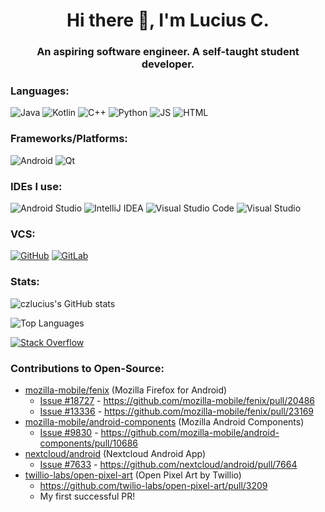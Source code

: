 <h1 align="center">Hi there 👋, I'm Lucius C.</h1>  
<h3 align="center">An aspiring software engineer. A self-taught student developer.</h3>  

### Languages:  

![Java](https://img.shields.io/badge/java-%23ED8B00.svg?style=for-the-badge&logo=java&logoColor=white)
![Kotlin](https://img.shields.io/badge/kotlin-%230095D5.svg?style=for-the-badge&logo=kotlin&logoColor=white)
![C++](https://img.shields.io/badge/c++-%2300599C.svg?style=for-the-badge&logo=c%2B%2B&logoColor=white)
![Python](https://img.shields.io/badge/python-%2314354C.svg?style=for-the-badge&logo=python&logoColor=white)
![JS](https://img.shields.io/badge/JavaScript-F7DF1E?style=for-the-badge&logo=javascript&logoColor=black)
![HTML](https://img.shields.io/badge/HTML5-E34F26?style=for-the-badge&logo=html5&logoColor=white)


### Frameworks/Platforms:

![Android](https://img.shields.io/badge/Android-3DDC84?style=for-the-badge&logo=android&logoColor=white)
![Qt](https://img.shields.io/badge/Qt-41CD52?style=for-the-badge&logo=qt&logoColor=white) 

### IDEs I use:

![Android Studio](https://img.shields.io/badge/Android%20Studio-3DDC84.svg?style=for-the-badge&logo=Android-Studio&logoColor=white)
![IntelliJ IDEA](https://img.shields.io/badge/IntelliJIDEA-000000.svg?style=for-the-badge&logo=intellij-idea&logoColor=white)
![Visual Studio Code](https://img.shields.io/badge/VisualStudioCode-0078d7.svg?style=for-the-badge&logo=visual-studio-code&logoColor=white)
![Visual Studio](https://img.shields.io/badge/VisualStudio-5C2D91.svg?style=for-the-badge&logo=visual-studio&logoColor=white)

### VCS:

[![GitHub](https://img.shields.io/badge/github-%23121011.svg?style=for-the-badge&logo=github&logoColor=white)](https://github.com/czlucius)
[![GitLab](https://img.shields.io/badge/gitlab-%23181717.svg?style=for-the-badge&logo=gitlab&logoColor=white)](https://gitlab.com/czlucius)


### Stats:

![czlucius's GitHub stats](https://github-readme-stats.vercel.app/api?username=czlucius&theme=tokyonight)

![Top Languages](https://github-readme-stats.vercel.app/api/top-langs/?username=czlucius&theme=tokyonight&layout=compact)  

[![Stack Overflow](https://github-readme-stackoverflow.vercel.app/?userID=12204281&layout=compact)](https://stackoverflow.com/users/12204281/lcz)

### Contributions to Open-Source:

- [mozilla-mobile/fenix](https://github.com/mozilla-mobile/fenix) (Mozilla Firefox for Android)
  - [Issue #18727](https://github.com/mozilla-mobile/fenix/issues/18727) - https://github.com/mozilla-mobile/fenix/pull/20486
  - [Issue #13336](https://github.com/mozilla-mobile/fenix/issues/13336) - https://github.com/mozilla-mobile/fenix/pull/23169
- [mozilla-mobile/android-components](https://github.com/mozilla-mobile/android-components) (Mozilla Android Components)
  - [Issue #9830](https://github.com/mozilla-mobile/android-components/issues/9830) - https://github.com/mozilla-mobile/android-components/pull/10686
- [nextcloud/android](https://github.com/nextcloud/android) (Nextcloud Android App)
  - [Issue #7633](https://github.com/nextcloud/android/issues/7633) - https://github.com/nextcloud/android/pull/7664
- [twillio-labs/open-pixel-art](https://github.com/twilio-labs/open-pixel-art) (Open Pixel Art by Twillio)
  - https://github.com/twilio-labs/open-pixel-art/pull/3209
  - My first successful PR!
